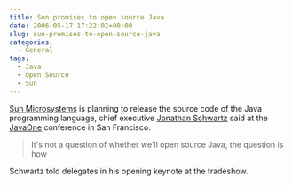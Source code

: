 ```yaml
---
title: Sun promises to open source Java
date: 2006-05-17 17:22:02+00:00
slug: sun-promises-to-open-source-java
categories:
  - General
tags:
  - Java
  - Open Source
  - Sun
---
```


[Sun Microsystems](http://www.sun.com/) is planning to release the source code of the Java programming language, chief executive [Jonathan Schwartz](http://www.sun.com/aboutsun/media/ceo/mgt_schwartz.html) said at the [JavaOne](http://www.sun.com/javaone) conference in San Francisco.

> It's not a question of whether we'll open source Java, the question is how

Schwartz told delegates in his opening keynote at the tradeshow.
